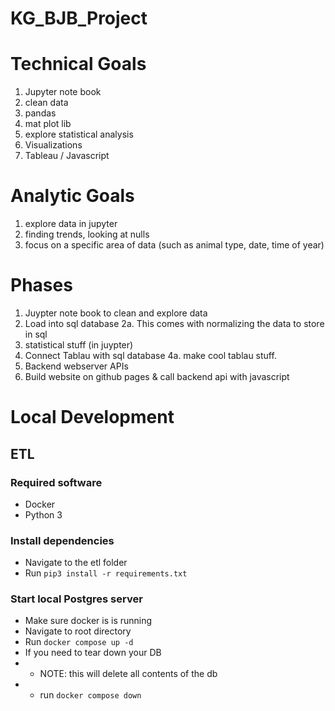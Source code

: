 # KG_BJB_Project

# Technical Goals
1. Jupyter note book
2. clean data
3. pandas
4. mat plot lib
5. explore statistical analysis
6. Visualizations
7. Tableau / Javascript

# Analytic Goals
1. explore data in jupyter
2. finding trends, looking at nulls
3. focus on a specific area of data (such as animal type, date, time of year)


# Phases
1. Juypter note book to clean and explore data
2. Load into sql database
2a. This comes with normalizing the data to store in sql
3. statistical stuff (in juypter)
4. Connect Tablau with sql database
4a. make cool tablau stuff.
5. Backend webserver APIs
6. Build website on github pages & call backend api with javascript


# Local Development
## ETL
### Required software
- Docker
- Python 3

### Install dependencies
- Navigate to the etl folder
- Run `pip3 install -r requirements.txt`

### Start local Postgres server
- Make sure docker is is running
- Navigate to root directory
- Run `docker compose up -d`
- If you need to tear down your DB
- - NOTE: this will delete all contents of the db 
- - run `docker compose down` 
